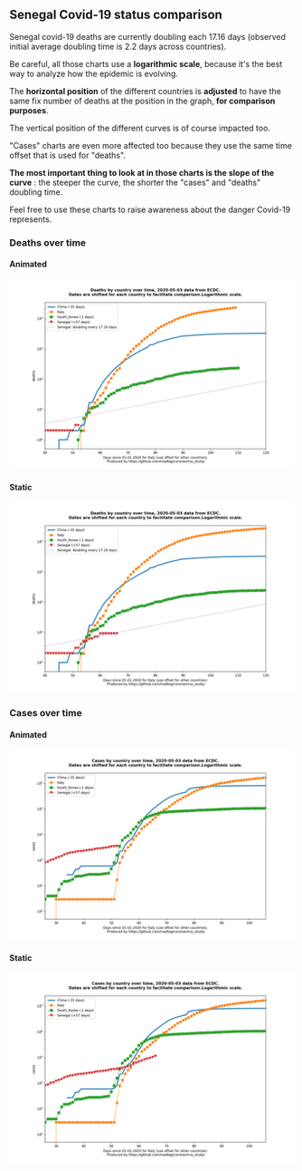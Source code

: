 ## Senegal Covid-19 status comparison 

Senegal covid-19 deaths are currently doubling each 17.16 days (observed initial average doubling time is 2.2 days across countries).



Be careful, all those charts use a **logarithmic scale**, because it's the best way to analyze how the epidemic is evolving.
 
The **horizontal position** of the different countries is **adjusted** to have the same fix number of deaths at the position in the graph, **for comparison purposes**.

The vertical position of the different curves is of course impacted too.

"Cases" charts are even more affected too because they use the same time offset that is used for "deaths".

**The most important thing to look at in those charts is the slope of the curve** : the steeper the curve, the shorter the "cases" and "deaths" doubling time.

Feel free to use these charts to raise awareness about the danger Covid-19 represents. 


 
### Deaths over time
 
#### Animated
![Senegal covid-19 deaths animated chart](https://raw.githubusercontent.com/madlag/coronavirus_study/master/notebooks/graphs/2020-05-03/countries/Senegal/2020-05-03_Senegal_deaths.gif "Senegal covid-19 deaths animated chart")   
 
#### Static
![Senegal covid-19 deaths static chart](https://raw.githubusercontent.com/madlag/coronavirus_study/master/notebooks/graphs/2020-05-03/countries/Senegal/2020-05-03_Senegal_deaths.png "Senegal covid-19 deaths static chart")   

 
### Cases over time
 
#### Animated
![Senegal covid-19 cases animated chart](https://raw.githubusercontent.com/madlag/coronavirus_study/master/notebooks/graphs/2020-05-03/countries/Senegal/2020-05-03_Senegal_cases.gif "Senegal covid-19 cases animated chart")   
 
#### Static
![Senegal covid-19 cases static chart](https://raw.githubusercontent.com/madlag/coronavirus_study/master/notebooks/graphs/2020-05-03/countries/Senegal/2020-05-03_Senegal_cases.png "Senegal covid-19 cases static chart")   

